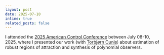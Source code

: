 ```yaml
---
layout: post
date: 2025-07-10 
inline: true
related_posts: false
---
```

I attended the [2025 American Control Conference](https://acc2025.a2c2.org/) between July 08-10, 2025, where I presented our work (with [Torbj&oslash;rn Cunis](https://www.ifr.uni-stuttgart.de/institut/team/Cunis/)) about estimation of robust regions of attraction and synthesis of polynomial observers.
